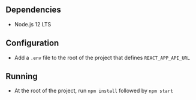 ## Dependencies

- Node.js 12 LTS

## Configuration

- Add a `.env` file to the root of the project that defines `REACT_APP_API_URL`

## Running

- At the root of the project, run `npm install` followed by `npm start`
